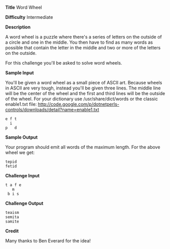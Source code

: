 **Title** Word Wheel

**Difficulty** Intermediate

**Description**

A word wheel is a puzzle where there's a series of letters on the outside of a circle and one in the middle. You then have to find as many words as possible that contain the letter in the middle and two or more of the letters on the outside.

For this challenge you'll be asked to solve word wheels. 

**Sample Input**

You'll be given a word wheel as a small piece of ASCII art. Because wheels in ASCII are very tough, instead you'll be given three lines. The middle line will be the center of the wheel and the first and third lines will be the outside of the wheel. For your dictionary use /usr/share/dict/words or the classic enable1.txt file: http://code.google.com/p/dotnetperls-controls/downloads/detail?name=enable1.txt

	e f t
	  i
	p   d

**Sample Output**

Your program should emit all words of the maximum length. For the above wheel we get:

	tepid
	fetid

**Challenge Input**

	t a f e
	   m
	 b i s

**Challenge Output**

	teaism
	semita
	samite

**Credit** 

Many thanks to Ben Everard for the idea!
